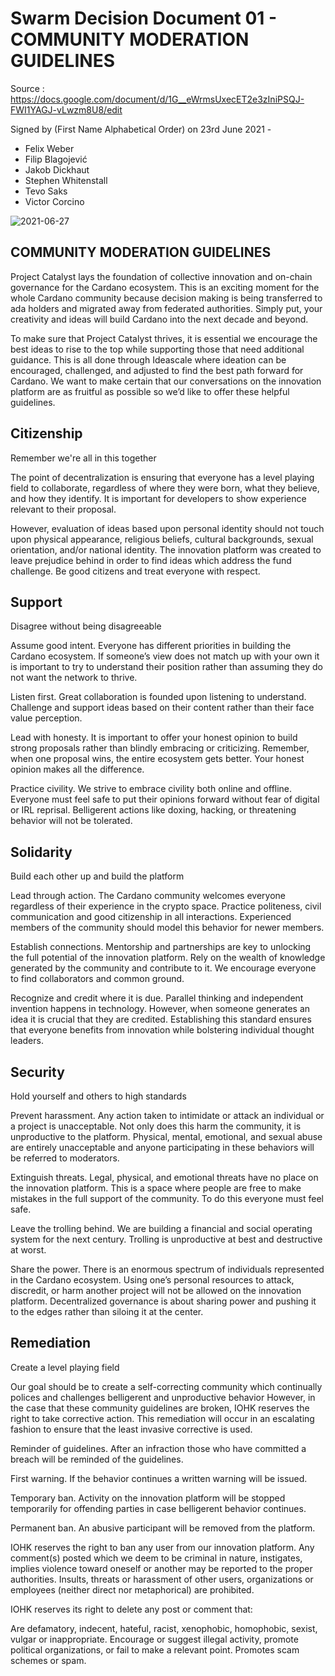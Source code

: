 # Swarm Decision Document 01 - COMMUNITY MODERATION GUIDELINES

Source : https://docs.google.com/document/d/1G__eWrmsUxecET2e3zIniPSQJ-FWI1YAGJ-vLwzm8U8/edit

Signed by (First Name Alphabetical Order) on 23rd June 2021 -

- Felix Weber
- Filip Blagojević
- Jakob Dickhaut
- Stephen Whitenstall
- Tevo Saks
- Victor Corcino

![2021-06-27](https://user-images.githubusercontent.com/25156451/123544579-e20db400-d74b-11eb-9efd-f3cff687c9b5.png)



## COMMUNITY MODERATION GUIDELINES

Project Catalyst lays the foundation of collective innovation and on-chain governance for the Cardano ecosystem. This is an exciting moment for the whole Cardano community because decision making is being transferred to ada holders and migrated away from federated authorities. Simply put, your creativity and  ideas will build Cardano into the next decade and beyond.

To make sure that Project Catalyst thrives, it is essential we encourage the best ideas to rise to the top while supporting those that need additional guidance. This is all done through Ideascale where ideation can be encouraged, challenged, and adjusted to find the best path forward for Cardano. We want to make certain that our conversations on the innovation platform are as fruitful as possible so we’d like to offer these helpful guidelines.

## Citizenship

Remember we're all in this together

The point of decentralization is ensuring that everyone has a level playing field to collaborate, regardless of where they were born, what they believe, and how they identify. It is important for developers to show experience relevant to their proposal. 

However, evaluation of ideas based upon personal identity should not touch upon physical appearance, religious beliefs, cultural backgrounds, sexual orientation, and/or national identity. The innovation platform was created to leave prejudice behind in order to find ideas which address the fund challenge. Be good citizens and treat everyone with respect.

## Support

Disagree without being disagreeable

Assume good intent. Everyone has different priorities in building the Cardano ecosystem. If someone’s view does not match up with your own it is important to try to understand their position rather than assuming they do not want the network to thrive.

Listen first. Great collaboration is founded upon listening to understand. Challenge and support ideas based on their content rather than their face value perception.

Lead with honesty. It is important to offer your honest opinion to build strong proposals rather than blindly embracing or criticizing. Remember, when one proposal wins, the entire ecosystem gets better. Your honest opinion makes all the difference.

Practice civility. We strive to embrace civility both online and offline. Everyone must feel safe to put their opinions forward without fear of digital or IRL reprisal. Belligerent actions like doxing, hacking, or threatening behavior will not be tolerated.

## Solidarity

Build each other up and build the platform

Lead through action. The Cardano community welcomes everyone regardless of their experience in the crypto space. Practice politeness, civil communication and good citizenship in all interactions. Experienced members of the community should model this behavior for newer members.

Establish connections. Mentorship and partnerships are key to unlocking the full potential of the innovation platform. Rely on the wealth of knowledge generated by the community and contribute to it. We encourage everyone to find collaborators and common ground.

Recognize and credit where it is due. Parallel thinking and independent invention happens in technology. However, when someone generates an idea it is crucial that they are credited. Establishing this standard ensures that everyone benefits from innovation while bolstering individual thought leaders.

## Security

Hold yourself and others to high standards

Prevent harassment. Any action taken to intimidate or attack an individual or a project is unacceptable. Not only does this harm the community, it is unproductive to the platform. Physical, mental, emotional, and sexual abuse are entirely unacceptable and anyone participating in these behaviors will be referred to moderators.

Extinguish threats. Legal, physical, and emotional threats have no place on the innovation platform. This is a space where people are free to make mistakes in the full support of the community. To do this everyone must feel safe.

Leave the trolling behind. We are building a financial and social operating system for the next century. Trolling is unproductive at best and destructive at worst. 

Share the power. There is an enormous spectrum of individuals represented in the Cardano ecosystem. Using one’s personal resources to attack, discredit, or harm another project will not be allowed on the innovation platform. Decentralized governance is about sharing power and pushing it to the edges rather than siloing it at the center.

## Remediation

Create a level playing field

Our goal should be to create a self-correcting community which continually polices and challenges belligerent and unproductive behavior However, in the case that these community guidelines are broken, IOHK reserves the right to take corrective action. This remediation will occur in an escalating fashion to ensure that the least invasive corrective is used. 

Reminder of guidelines. After an infraction those who have committed a breach will be reminded of the guidelines.

First warning. If the behavior continues a written warning will be issued.

Temporary ban. Activity on the innovation platform will be stopped temporarily for offending parties in case belligerent behavior continues.

Permanent ban. An abusive participant will be removed from the platform.

IOHK reserves the right to ban any user from our innovation platform. Any comment(s) posted which we deem to be criminal in nature, instigates, implies violence toward oneself or another may be reported to the proper authorities. Insults, threats or harassment of other users, organizations or employees (neither direct nor metaphorical) are prohibited.

IOHK reserves its right to delete any post or comment that:

Are defamatory, indecent, hateful, racist, xenophobic, homophobic, sexist, vulgar or inappropriate.
Encourage or suggest illegal activity, promote political organizations, or fail to make a relevant point.
Promotes scam schemes or spam.
